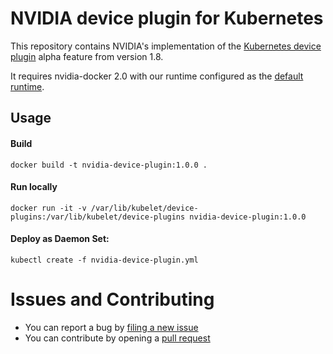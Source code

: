 # NVIDIA device plugin for Kubernetes

This repository contains NVIDIA's implementation of the [Kubernetes device plugin](https://github.com/kubernetes/community/blob/master/contributors/design-proposals/resource-management/device-plugin.md) alpha feature from version 1.8.  

It requires nvidia-docker 2.0 with our runtime configured as the [default runtime](https://github.com/NVIDIA/nvidia-docker/tree/2.0#default-runtime).

## Usage

#### Build
```
docker build -t nvidia-device-plugin:1.0.0 .
```

#### Run locally
```
docker run -it -v /var/lib/kubelet/device-plugins:/var/lib/kubelet/device-plugins nvidia-device-plugin:1.0.0
```

#### Deploy as Daemon Set:
```
kubectl create -f nvidia-device-plugin.yml
```

# Issues and Contributing

* You can report a bug by [filing a new issue](https://github.com/NVIDIA/k8s-device-plugin/issues/new)
* You can contribute by opening a [pull request](https://help.github.com/articles/using-pull-requests/)
